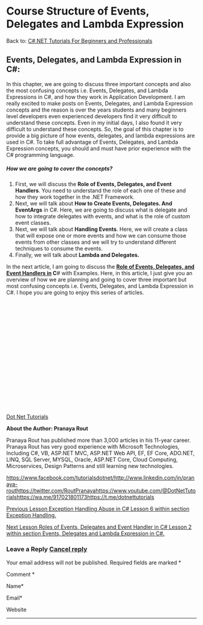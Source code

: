 # Course Structure of Events, Delegates and Lambda Expression

Back to: [C#.NET Tutorials For Beginners and Professionals](https://dotnettutorials.net/course/csharp-dot-net-tutorials/)

## **Events, Delegates, and Lambda Expression in C#:**

In this chapter, we are going to discuss three important concepts and also the most confusing concepts i.e. Events, Delegates, and Lambda Expressions in C#, and how they work in Application Development. I am really excited to make posts on Events, Delegates, and Lambda Expression concepts and the reason is over the years students and many beginners level developers even experienced developers find it very difficult to understand these concepts. Even in my initial days, I also found it very difficult to understand these concepts. So, the goal of this chapter is to provide a big picture of how events, delegates, and lambda expressions are used in C#. To take full advantage of Events, Delegates, and Lambda Expression concepts, you should and must have prior experience with the C# programming language.

##### **How we are going to cover the concepts?**

1. First, we will discuss the **Role of Events, Delegates, and Event Handlers**. You need to understand the role of each one of these and how they work together in the .NET Framework.
2. Next, we will talk about **How to Create Events, Delegates. And EventArgs** in C#. Here, we are going to discuss what is delegate and how to integrate delegates with events, and what is the role of custom event classes.
3. Next, we will talk about **Handling Events**. Here, we will create a class that will expose one or more events and how we can consume those events from other classes and we will try to understand different techniques to consume the events.
4. Finally, we will talk about **Lambda and Delegates.**

In the next article, I am going to discuss the **[Role of Events, Delegates, and Event Handlers in](https://dotnettutorials.net/lesson/events-delegates-and-event-handler-in-csharp/) C**# with Examples. Here, in this article, I just give you an overview of how we are planning and going to cover three important but most confusing concepts i.e. Events, Delegates, and Lambda Expression in C#. I hope you are going to enjoy this series of articles.

[![dotnettutorials 1280x720](data:image/svg+xml,%3Csvg%20xmlns=%22http://www.w3.org/2000/svg%22%20width=%221280%22%20height=%22720%22%3E%3C/svg%3E)](https://dotnettutorials.net/pranaya-rout/)

[Dot Net Tutorials](https://dotnettutorials.net/pranaya-rout/)

**About the Author: Pranaya Rout**

Pranaya Rout has published more than 3,000 articles in his 11-year career. Pranaya Rout has very good experience with Microsoft Technologies, Including C#, VB, ASP.NET MVC, ASP.NET Web API, EF, EF Core, ADO.NET, LINQ, SQL Server, MYSQL, Oracle, ASP.NET Core, Cloud Computing, Microservices, Design Patterns and still learning new technologies.

https://www.facebook.com/tutorialsdotnet/http://www.linkedin.com/in/pranaya-routhttps://twitter.com/RoutPranayahttps://www.youtube.com/@DotNetTutorialshttps://wa.me/917021801173https://t.me/dotnettutorials

[Previous Lesson
Exception Handling Abuse in C#
Lesson 6 within section Exception Handling.](https://dotnettutorials.net/lesson/exception-handling-abuse-csharp/)

[Next Lesson
Roles of Events, Delegates and Event Handler in C#
Lesson 2 within section Events, Delegates and Lambda Expression in C#.](https://dotnettutorials.net/lesson/events-delegates-and-event-handler-in-csharp/)

### Leave a Reply [Cancel reply](/lesson/course-structure-of-events-delegates-and-lambda-expression-csharp/#respond)

Your email address will not be published. Required fields are marked \*

Comment \* 

Name\*

Email\*

Website

---